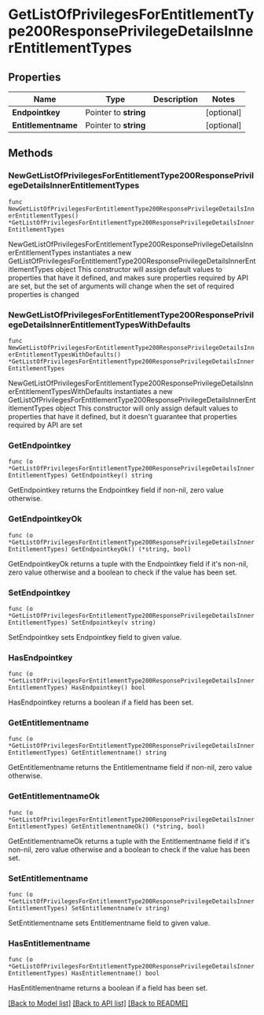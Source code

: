 # GetListOfPrivilegesForEntitlementType200ResponsePrivilegeDetailsInnerEntitlementTypes

## Properties

Name | Type | Description | Notes
------------ | ------------- | ------------- | -------------
**Endpointkey** | Pointer to **string** |  | [optional] 
**Entitlementname** | Pointer to **string** |  | [optional] 

## Methods

### NewGetListOfPrivilegesForEntitlementType200ResponsePrivilegeDetailsInnerEntitlementTypes

`func NewGetListOfPrivilegesForEntitlementType200ResponsePrivilegeDetailsInnerEntitlementTypes() *GetListOfPrivilegesForEntitlementType200ResponsePrivilegeDetailsInnerEntitlementTypes`

NewGetListOfPrivilegesForEntitlementType200ResponsePrivilegeDetailsInnerEntitlementTypes instantiates a new GetListOfPrivilegesForEntitlementType200ResponsePrivilegeDetailsInnerEntitlementTypes object
This constructor will assign default values to properties that have it defined,
and makes sure properties required by API are set, but the set of arguments
will change when the set of required properties is changed

### NewGetListOfPrivilegesForEntitlementType200ResponsePrivilegeDetailsInnerEntitlementTypesWithDefaults

`func NewGetListOfPrivilegesForEntitlementType200ResponsePrivilegeDetailsInnerEntitlementTypesWithDefaults() *GetListOfPrivilegesForEntitlementType200ResponsePrivilegeDetailsInnerEntitlementTypes`

NewGetListOfPrivilegesForEntitlementType200ResponsePrivilegeDetailsInnerEntitlementTypesWithDefaults instantiates a new GetListOfPrivilegesForEntitlementType200ResponsePrivilegeDetailsInnerEntitlementTypes object
This constructor will only assign default values to properties that have it defined,
but it doesn't guarantee that properties required by API are set

### GetEndpointkey

`func (o *GetListOfPrivilegesForEntitlementType200ResponsePrivilegeDetailsInnerEntitlementTypes) GetEndpointkey() string`

GetEndpointkey returns the Endpointkey field if non-nil, zero value otherwise.

### GetEndpointkeyOk

`func (o *GetListOfPrivilegesForEntitlementType200ResponsePrivilegeDetailsInnerEntitlementTypes) GetEndpointkeyOk() (*string, bool)`

GetEndpointkeyOk returns a tuple with the Endpointkey field if it's non-nil, zero value otherwise
and a boolean to check if the value has been set.

### SetEndpointkey

`func (o *GetListOfPrivilegesForEntitlementType200ResponsePrivilegeDetailsInnerEntitlementTypes) SetEndpointkey(v string)`

SetEndpointkey sets Endpointkey field to given value.

### HasEndpointkey

`func (o *GetListOfPrivilegesForEntitlementType200ResponsePrivilegeDetailsInnerEntitlementTypes) HasEndpointkey() bool`

HasEndpointkey returns a boolean if a field has been set.

### GetEntitlementname

`func (o *GetListOfPrivilegesForEntitlementType200ResponsePrivilegeDetailsInnerEntitlementTypes) GetEntitlementname() string`

GetEntitlementname returns the Entitlementname field if non-nil, zero value otherwise.

### GetEntitlementnameOk

`func (o *GetListOfPrivilegesForEntitlementType200ResponsePrivilegeDetailsInnerEntitlementTypes) GetEntitlementnameOk() (*string, bool)`

GetEntitlementnameOk returns a tuple with the Entitlementname field if it's non-nil, zero value otherwise
and a boolean to check if the value has been set.

### SetEntitlementname

`func (o *GetListOfPrivilegesForEntitlementType200ResponsePrivilegeDetailsInnerEntitlementTypes) SetEntitlementname(v string)`

SetEntitlementname sets Entitlementname field to given value.

### HasEntitlementname

`func (o *GetListOfPrivilegesForEntitlementType200ResponsePrivilegeDetailsInnerEntitlementTypes) HasEntitlementname() bool`

HasEntitlementname returns a boolean if a field has been set.


[[Back to Model list]](../README.md#documentation-for-models) [[Back to API list]](../README.md#documentation-for-api-endpoints) [[Back to README]](../README.md)


